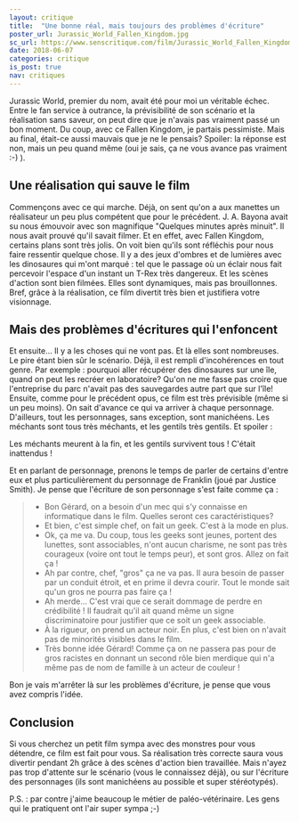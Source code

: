 ```yaml
---
layout: critique
title:  "Une bonne réal, mais toujours des problèmes d'écriture"
poster_url: Jurassic_World_Fallen_Kingdom.jpg
sc_url: https://www.senscritique.com/film/Jurassic_World_Fallen_Kingdom/critique/170075705
date: 2018-06-07
categories: critique
is_post: true
nav: critiques
---
```


Jurassic World, premier du nom, avait été pour moi un véritable échec. Entre le fan service à outrance, la prévisibilité de son scénario et la réalisation sans saveur, on peut dire que je n'avais pas vraiment passé un bon moment. Du coup, avec ce Fallen Kingdom, je partais pessimiste.
Mais au final, était-ce aussi mauvais que je ne le pensais? Spoiler: la réponse est non, mais un peu quand même (oui je sais, ça ne vous avance pas vraiment :-) ).

<!--more-->

## Une réalisation qui sauve le film ##

Commençons avec ce qui marche. Déjà, on sent qu'on a aux manettes un réalisateur un peu plus compétent que pour le précédent. J. A. Bayona avait su nous émouvoir avec son magnifique "Quelques minutes après minuit". Il nous avait prouvé qu'il savait filmer. Et en effet, avec Fallen Kingdom, certains plans sont très jolis. On voit bien qu'ils sont réfléchis pour nous faire ressentir quelque chose. Il y a des jeux d'ombres et de lumières avec les dinosaures qui m'ont marqué : tel que le passage où un éclair nous fait percevoir l'espace d'un instant un T-Rex très dangereux.
Et les scènes d'action sont bien filmées. Elles sont dynamiques, mais pas brouillonnes.
Bref, grâce à la réalisation, ce film divertit très bien et justifiera votre visionnage.

## Mais des problèmes d'écritures qui l'enfoncent ##

Et ensuite... Il y a les choses qui ne vont pas. Et là elles sont nombreuses. Le pire étant bien sûr le scénario. Déjà, il est rempli d'incohérences en tout genre. Par exemple : pourquoi aller récupérer des dinosaures sur une île, quand on peut les recréer en laboratoire? Qu'on ne me fasse pas croire que l'entreprise du parc n'avait pas des sauvegardes autre part que sur l'île! 
Ensuite, comme pour le précédent opus, ce film est très prévisible (même si un peu moins). On sait d'avance ce qui va arriver à chaque personnage. D'ailleurs, tout les personnages, sans exception, sont manichéens. Les méchants sont tous très méchants, et les gentils très gentils. Et spoiler :

<div class="spoiler">
<p>
Les méchants meurent à la fin, et les gentils survivent tous ! C'était inattendus !
</p>
</div>

Et en parlant de personnage, prenons le temps de parler de certains d'entre eux et plus particulièrement du personnage de Franklin (joué par Justice Smith). Je pense que l'écriture de son personnage s'est faite comme ça :

> - Bon Gérard, on a besoin d'un mec qui s'y connaisse en informatique dans le film. Quelles seront ces caractéristiques?
> - Et bien, c'est simple chef, on fait un geek. C'est à la mode en plus. 
> - Ok, ça me va. Du coup, tous les geeks sont jeunes, portent des lunettes, sont associables, n'ont aucun charisme, ne sont pas très courageux (voire ont tout le temps peur), et sont gros. Allez on fait ça !
> - Ah par contre, chef, "gros" ça ne va pas. Il aura besoin de passer par un conduit étroit, et en prime il devra courir. Tout le monde sait qu'un gros ne pourra pas faire ça ! 
> - Ah merde... C'est vrai que ce serait dommage de perdre en crédibilité ! Il faudrait qu'il ait quand même un signe discriminatoire pour justifier que ce soit un geek associable.
> - À la rigueur, on prend un acteur noir. En plus, c'est bien on n'avait pas de minorités visibles dans le film.
> - Très bonne idée Gérard! Comme ça on ne passera pas pour de gros racistes en donnant un second rôle bien merdique qui n'a même pas de nom de famille à un acteur de couleur !

Bon je vais m'arrêter là sur les problèmes d'écriture, je pense que vous avez compris l'idée.

## Conclusion ##

Si vous cherchez un petit film sympa avec des monstres pour vous détendre, ce film est fait pour vous. Sa réalisation très correcte saura vous divertir pendant 2h grâce à des scènes d'action bien travaillée. Mais n'ayez pas trop d'attente sur le scénario (vous le connaissez déjà), ou sur l'écriture des personnages (ils sont manichéens au possible et super stéréotypés).

P.S. : par contre j'aime beaucoup le métier de paléo-vétérinaire. Les gens qui le pratiquent ont l'air super sympa ;-) 
